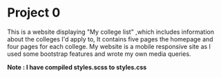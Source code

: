 # Project 0

This is a website displaying "My college list" ,which includes information about the colleges I'd apply to, It contains five pages the homepage and four pages for each college.
My website is a mobile responsive site as I used some bootstrap features and wrote my own media queries.
 
 <b>
Note : I have compiled styles.scss to styles.css 
